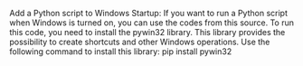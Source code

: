 Add a Python script to Windows Startup: 
If you want to run a Python script when Windows is turned on, you can use the codes from this source. 
To run this code, you need to install the pywin32 library. 
This library provides the possibility to create shortcuts and other Windows operations. 
Use the following command to install this library: 
pip install pywin32
